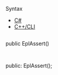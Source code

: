 Syntax

* [C#](#i-syntax-CS)
* [C++/CLI](#i-syntax-CPP2005)

```
```
public EplAssert()
```
```

```
```
public:
EplAssert();
```
```
